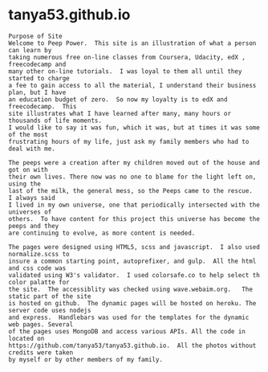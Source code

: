 # tanya53.github.io
    Purpose of Site
    Welcome to Peep Power.  This site is an illustration of what a person can learn by
    taking numerous free on-line classes from Coursera, Udacity, edX , freecodecamp and
    many other on-line tutorials.  I was loyal to them all until they started to charge
    a fee to gain access to all the material, I understand their business plan, but I have
    an education budget of zero.  So now my loyalty is to edX and freecodecamp.  This
    site illustrates what I have learned after many, many hours or thousands of life moments.
    I would like to say it was fun, which it was, but at times it was some of the most
    frustrating hours of my life, just ask my family members who had to deal with me.
      
    The peeps were a creation after my children moved out of the house and got on with
    their own lives. There now was no one to blame for the light left on, using the
    last of the milk, the general mess, so the Peeps came to the rescue.  I always said
    I lived in my own universe, one that periodically intersected with the universes of
    others.  To have content for this project this universe has become the peeps and they
    are continuing to evolve, as more content is needed.
 
    The pages were designed using HTML5, scss and javascript.  I also used normalize.scss to
    insure a common starting point, autoprefixer, and gulp.  All the html and css code was
    validated using W3's validator.  I used colorsafe.co to help select th color palatte for
    the site.  The accessiblity was checked using wave.webaim.org.   The static part of the site
    is hosted on github.  The dynamic pages will be hosted on heroku. The server code uses nodejs
    and express.  Handlebars was used for the templates for the dynamic web pages. Several
    of the pages uses MongoDB and access various APIs. All the code in located on
    https://github.com/tanya53/tanya53.github.io.  All the photos without credits were taken
    by myself or by other members of my family.
